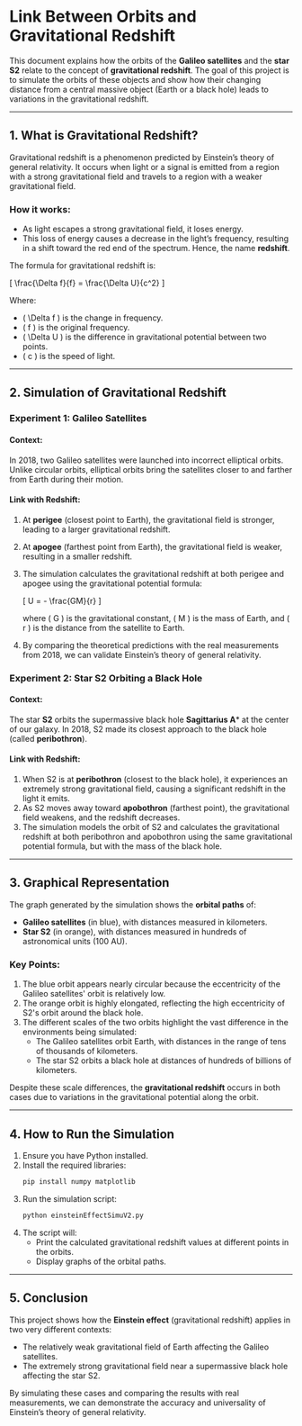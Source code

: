 # Link Between Orbits and Gravitational Redshift

This document explains how the orbits of the **Galileo satellites** and the **star S2** relate to the concept of **gravitational redshift**. The goal of this project is to simulate the orbits of these objects and show how their changing distance from a central massive object (Earth or a black hole) leads to variations in the gravitational redshift.

---

## 1. What is Gravitational Redshift?

Gravitational redshift is a phenomenon predicted by Einstein’s theory of general relativity. It occurs when light or a signal is emitted from a region with a strong gravitational field and travels to a region with a weaker gravitational field.

### How it works:
- As light escapes a strong gravitational field, it loses energy.
- This loss of energy causes a decrease in the light’s frequency, resulting in a shift toward the red end of the spectrum. Hence, the name **redshift**.

The formula for gravitational redshift is:

\[
\frac{\Delta f}{f} = \frac{\Delta U}{c^2}
\]

Where:
- \( \Delta f \) is the change in frequency.
- \( f \) is the original frequency.
- \( \Delta U \) is the difference in gravitational potential between two points.
- \( c \) is the speed of light.

---

## 2. Simulation of Gravitational Redshift

### **Experiment 1: Galileo Satellites**

#### Context:
In 2018, two Galileo satellites were launched into incorrect elliptical orbits. Unlike circular orbits, elliptical orbits bring the satellites closer to and farther from Earth during their motion.

#### Link with Redshift:
1. At **perigee** (closest point to Earth), the gravitational field is stronger, leading to a larger gravitational redshift.
2. At **apogee** (farthest point from Earth), the gravitational field is weaker, resulting in a smaller redshift.
3. The simulation calculates the gravitational redshift at both perigee and apogee using the gravitational potential formula:

   \[
   U = - \frac{GM}{r}
   \]

   where \( G \) is the gravitational constant, \( M \) is the mass of Earth, and \( r \) is the distance from the satellite to Earth.

4. By comparing the theoretical predictions with the real measurements from 2018, we can validate Einstein’s theory of general relativity.

### **Experiment 2: Star S2 Orbiting a Black Hole**

#### Context:
The star **S2** orbits the supermassive black hole **Sagittarius A*** at the center of our galaxy. In 2018, S2 made its closest approach to the black hole (called **peribothron**).

#### Link with Redshift:
1. When S2 is at **peribothron** (closest to the black hole), it experiences an extremely strong gravitational field, causing a significant redshift in the light it emits.
2. As S2 moves away toward **apobothron** (farthest point), the gravitational field weakens, and the redshift decreases.
3. The simulation models the orbit of S2 and calculates the gravitational redshift at both peribothron and apobothron using the same gravitational potential formula, but with the mass of the black hole.

---

## 3. Graphical Representation

The graph generated by the simulation shows the **orbital paths** of:

- **Galileo satellites** (in blue), with distances measured in kilometers.
- **Star S2** (in orange), with distances measured in hundreds of astronomical units (100 AU).

### Key Points:
1. The blue orbit appears nearly circular because the eccentricity of the Galileo satellites' orbit is relatively low.
2. The orange orbit is highly elongated, reflecting the high eccentricity of S2's orbit around the black hole.
3. The different scales of the two orbits highlight the vast difference in the environments being simulated:
   - The Galileo satellites orbit Earth, with distances in the range of tens of thousands of kilometers.
   - The star S2 orbits a black hole at distances of hundreds of billions of kilometers.

Despite these scale differences, the **gravitational redshift** occurs in both cases due to variations in the gravitational potential along the orbit.

---

## 4. How to Run the Simulation

1. Ensure you have Python installed.
2. Install the required libraries:
   ```bash
   pip install numpy matplotlib
   ```
3. Run the simulation script:
   ```bash
   python einsteinEffectSimuV2.py
   ```
4. The script will:
   - Print the calculated gravitational redshift values at different points in the orbits.
   - Display graphs of the orbital paths.

---

## 5. Conclusion

This project shows how the **Einstein effect** (gravitational redshift) applies in two very different contexts:
- The relatively weak gravitational field of Earth affecting the Galileo satellites.
- The extremely strong gravitational field near a supermassive black hole affecting the star S2.

By simulating these cases and comparing the results with real measurements, we can demonstrate the accuracy and universality of Einstein’s theory of general relativity.
